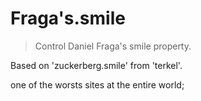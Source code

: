 # Fraga's.smile
> Control Daniel Fraga's smile property.

Based on 'zuckerberg.smile' from 'terkel'.

one of the worsts sites at the entire world;

